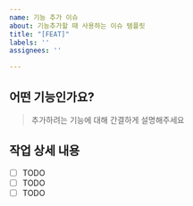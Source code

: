 ```yaml
---
name: 기능 추가 이슈
about: 기능추가할 때 사용하는 이슈 템플릿
title: "[FEAT]"
labels: ''
assignees: ''

---
```


## 어떤 기능인가요?

> 추가하려는 기능에 대해 간결하게 설명해주세요

## 작업 상세 내용

- [ ] TODO
- [ ] TODO
- [ ] TODO
